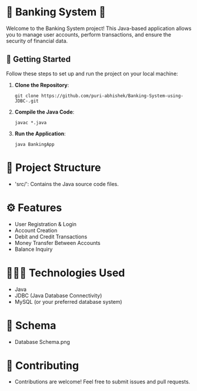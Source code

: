 # 🏦 Banking System 🏦 

Welcome to the Banking System project! This Java-based application allows you to manage user accounts, perform transactions, and ensure the security of financial data.

## 🚀 Getting Started

Follow these steps to set up and run the project on your local machine:

1. **Clone the Repository**: 
   ```shell
   git clone https://github.com/puri-abhishek/Banking-System-using-JDBC-.git
2. **Compile the Java Code**:

   ```shell
   javac *.java
3. **Run the Application**:

   ```shell
   java BankingApp

# 📂 Project Structure
- 'src/': Contains the Java source code files.

# ⚙️ Features
- User Registration & Login
- Account Creation
- Debit and Credit Transactions
- Money Transfer Between Accounts
- Balance Inquiry

# 👨🏻‍💻 Technologies Used
- Java
- JDBC (Java Database Connectivity)
- MySQL (or your preferred database system)

# 📖 Schema 
- Database Schema.png

# 🤝 Contributing
- Contributions are welcome! Feel free to submit issues and pull requests.
